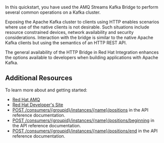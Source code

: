 In this quickstart, you have used the AMQ Streams Kafka Bridge to perform several common operations on a Kafka cluster.

Exposing the Apache Kafka cluster to clients using HTTP enables scenarios where use of the native clients is not desirable. Such situations include resource constrained devices, network availability and security considerations. Interaction with the bridge is similar to the native Apache Kafka clients but using the semantics of an HTTP REST API.

The general availability of the HTTP Bridge in Red Hat Integration enhances the options available to developers when building applications with Apache Kafka.

## Additional Resources

To learn more about and getting started:

* [Red Hat AMQ](https://www.redhat.com/en/technologies/jboss-middleware/amq)
* [Red Hat Developer's Site](http://developers.redhat.com/products/amq)
* [POST /consumers/{groupid}/instances/{name}/positions](https://strimzi.io/docs/bridge/latest/#_seek) in the API reference documentation.
* [POST /consumers/{groupid}/instances/{name}/positions/beginning](https://strimzi.io/docs/bridge/latest/#_seektobeginning) in the API reference documentation.
* [POST /consumers/{groupid}/instances/{name}/positions/end](https://strimzi.io/docs/bridge/latest/#_seektoend) in the API reference documentation.
